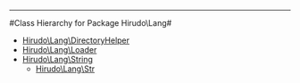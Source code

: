 - - -

#Class Hierarchy for Package Hirudo\Lang#<ul>
<li><a href="https://github.com/JeyDotC/Hirudo-docs/blob/master/hirudo/lang/directoryhelper.html">Hirudo\Lang\DirectoryHelper</a></li>
<li><a href="https://github.com/JeyDotC/Hirudo-docs/blob/master/hirudo/lang/loader.html">Hirudo\Lang\Loader</a></li>
<li><a href="https://github.com/JeyDotC/Hirudo-docs/blob/master/hirudo/lang/string.html">Hirudo\Lang\String</a><ul>
<li><a href="https://github.com/JeyDotC/Hirudo-docs/blob/master/hirudo/lang/str.html">Hirudo\Lang\Str</a></li>
</ul>
</li>
</ul>
